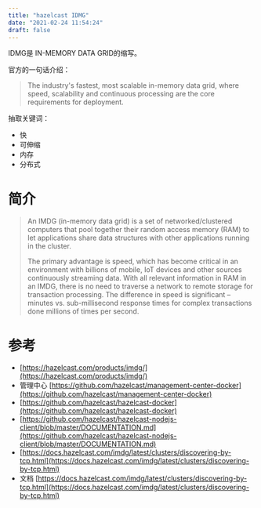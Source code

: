 ```yaml
---
title: "hazelcast IDMG"
date: "2021-02-24 11:54:24"
draft: false
---
```

IDMG是 IN-MEMORY DATA GRID的缩写。

官方的一句话介绍：

> The industry's fastest, most scalable in-memory data grid, where speed, scalability and continuous processing are the core requirements for deployment.


抽取关键词：

- 快
- 可伸缩
- 内存
- 分布式

# 简介

> An IMDG (in-memory data grid) is a set of networked/clustered computers that pool together their random access memory (RAM) to let applications share data structures with other applications running in the cluster.
> 
> The primary advantage is speed, which has become critical in an environment with billions of mobile, IoT devices and other sources continuously streaming data. With all relevant information in RAM in an IMDG, there is no need to traverse a network to remote storage for transaction processing. The difference in speed is significant – minutes vs. sub-millisecond response times for complex transactions done millions of times per second.

# 参考

- [https://hazelcast.com/products/imdg/](https://hazelcast.com/products/imdg/)
- 管理中心 [https://github.com/hazelcast/management-center-docker](https://github.com/hazelcast/management-center-docker)
- [https://github.com/hazelcast/hazelcast-docker](https://github.com/hazelcast/hazelcast-docker)
- [https://github.com/hazelcast/hazelcast-nodejs-client/blob/master/DOCUMENTATION.md](https://github.com/hazelcast/hazelcast-nodejs-client/blob/master/DOCUMENTATION.md)
- [https://docs.hazelcast.com/imdg/latest/clusters/discovering-by-tcp.html](https://docs.hazelcast.com/imdg/latest/clusters/discovering-by-tcp.html)
- 文档 [https://docs.hazelcast.com/imdg/latest/clusters/discovering-by-tcp.html](https://docs.hazelcast.com/imdg/latest/clusters/discovering-by-tcp.html)

